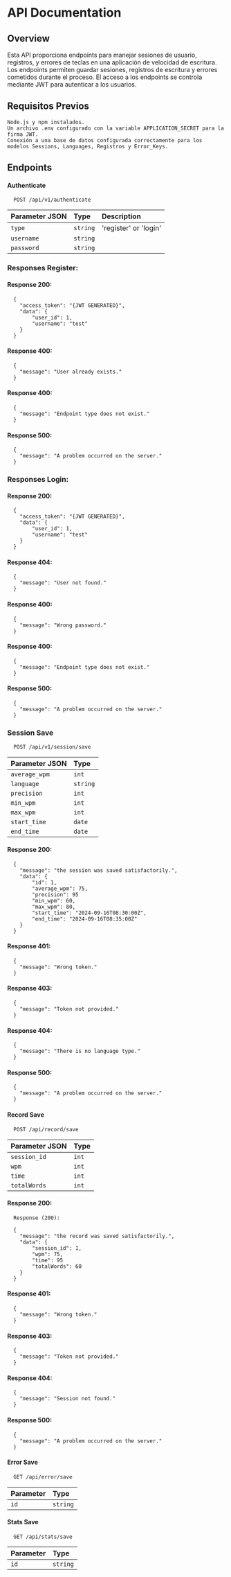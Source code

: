 
# API Documentation

## Overview

Esta API proporciona endpoints para manejar sesiones de usuario, registros, y errores de teclas en una aplicación de velocidad de escritura. Los endpoints permiten guardar sesiones, registros de escritura y errores cometidos durante el proceso. El acceso a los endpoints se controla mediante JWT para autenticar a los usuarios.

## Requisitos Previos

    Node.js y npm instalados.
    Un archivo .env configurado con la variable APPLICATION_SECRET para la firma JWT.
    Conexión a una base de datos configurada correctamente para los modelos Sessions, Languages, Registros y Error_Keys.

## Endpoints

#### Authenticate

```http
  POST /api/v1/authenticate
```

| Parameter JSON | Type     | Description     |
| :-------- | :------- | :------- |
| `type` | `string` | 'register' or 'login' |
| `username` | `string` | |
| `password` | `string` | |

### Responses Register:

#### Response 200:

```http
  {
    "access_token": "{JWT GENERATED}",
    "data": {
        "user_id": 1,
        "username": "test"
    }
  }
```

#### Response 400:

```http
  {
    "message": "User already exists."
  }
```

#### Response 400:

```http
  {
    "message": "Endpoint type does not exist."
  }
```

#### Response 500:

```http
  {
    "message": "A problem occurred on the server."
  }
```

### Responses Login:

#### Response 200:

```http
  {
    "access_token": "{JWT GENERATED}",
    "data": {
        "user_id": 1,
        "username": "test"
    }
  }
```

#### Response 404:

```http
  {
    "message": "User not found."
  }
```

#### Response 400:

```http
  {
    "message": "Wrong password."
  }
```

#### Response 400:

```http
  {
    "message": "Endpoint type does not exist."
  }
```

#### Response 500:

```http
  {
    "message": "A problem occurred on the server."
  }
```

### Session Save

```http
  POST /api/v1/session/save
```

| Parameter JSON | Type     |
| :-------- | :------- |
| `average_wpm` | `int` |
| `language` | `string` |
| `precision` | `int` |
| `min_wpm` | `int` |
| `max_wpm` | `int` |
| `start_time` | `date` |
| `end_time` | `date` |

#### Response 200:

```http
  {
    "message": "the session was saved satisfactorily.",
    "data": {
        "id": 1,
        "average_wpm": 75,
        "precision": 95
        "min_wpm": 60,
        "max_wpm": 80,
        "start_time": "2024-09-16T08:30:00Z",
        "end_time": "2024-09-16T08:35:00Z"
    }
  }
```

#### Response 401:

```http
  {
    "message": "Wrong token."
  }
```

#### Response 403:

```http
  {
    "message": "Token not provided."
  }
```

#### Response 404:

```http
  {
    "message": "There is no language type."
  }
```

#### Response 500:

```http
  {
    "message": "A problem occurred on the server."
  }
```

#### Record Save

```http
  POST /api/record/save
```

| Parameter JSON | Type     |
| :-------- | :------- |
| `session_id`      | `int` |
| `wpm`      | `int` |
| `time`      | `int` |
| `totalWords`      | `int` |

#### Response 200:

```http
  Response (200):

  {
    "message": "the record was saved satisfactorily.",
    "data": {
        "session_id": 1,
        "wpm": 75,
        "time": 95
        "totalWords": 60
    }
  }
```

#### Response 401:

```http
  {
    "message": "Wrong token."
  }
```

#### Response 403:

```http
  {
    "message": "Token not provided."
  }
```

#### Response 404:

```http
  {
    "message": "Session not found."
  }
```

#### Response 500:

```http
  {
    "message": "A problem occurred on the server."
  }
```

#### Error Save

```http
  GET /api/error/save
```

| Parameter | Type     |
| :-------- | :------- |
| `id`      | `string` |

#### Stats Save

```http
  GET /api/stats/save
```

| Parameter | Type     |
| :-------- | :------- |
| `id`      | `string` |

